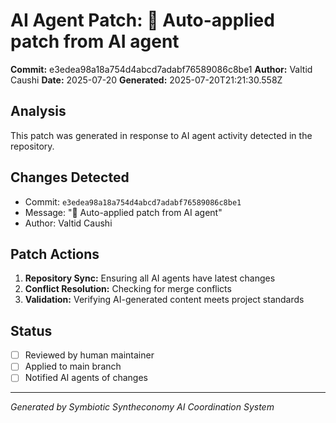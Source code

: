 # AI Agent Patch: 🤖 Auto-applied patch from AI agent

**Commit:** e3edea98a18a754d4abcd7adabf76589086c8be1
**Author:** Valtid Caushi
**Date:** 2025-07-20
**Generated:** 2025-07-20T21:21:30.558Z

## Analysis

This patch was generated in response to AI agent activity detected in the repository.

## Changes Detected

- Commit: `e3edea98a18a754d4abcd7adabf76589086c8be1`
- Message: "🤖 Auto-applied patch from AI agent"
- Author: Valtid Caushi

## Patch Actions

1. **Repository Sync:** Ensuring all AI agents have latest changes
2. **Conflict Resolution:** Checking for merge conflicts
3. **Validation:** Verifying AI-generated content meets project standards

## Status

- [ ] Reviewed by human maintainer
- [ ] Applied to main branch
- [ ] Notified AI agents of changes

---
*Generated by Symbiotic Syntheconomy AI Coordination System*
